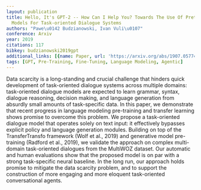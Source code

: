 ```yaml
---
layout: publication
title: Hello, It's GPT-2 -- How Can I Help You? Towards The Use Of Pretrained Language
  Models For Task-oriented Dialogue Systems
authors: "Pawe\u0142 Budzianowski, Ivan Vuli\u0107"
conference: Arxiv
year: 2019
citations: 117
bibkey: budzianowski2019gpt
additional_links: [{name: Paper, url: 'https://arxiv.org/abs/1907.05774'}]
tags: [GPT, Pre-Training, Fine-Tuning, Language Modeling, Agentic]
---
```

Data scarcity is a long-standing and crucial challenge that hinders quick
development of task-oriented dialogue systems across multiple domains:
task-oriented dialogue models are expected to learn grammar, syntax, dialogue
reasoning, decision making, and language generation from absurdly small amounts
of task-specific data. In this paper, we demonstrate that recent progress in
language modeling pre-training and transfer learning shows promise to overcome
this problem. We propose a task-oriented dialogue model that operates solely on
text input: it effectively bypasses explicit policy and language generation
modules. Building on top of the TransferTransfo framework (Wolf et al., 2019)
and generative model pre-training (Radford et al., 2019), we validate the
approach on complex multi-domain task-oriented dialogues from the MultiWOZ
dataset. Our automatic and human evaluations show that the proposed model is on
par with a strong task-specific neural baseline. In the long run, our approach
holds promise to mitigate the data scarcity problem, and to support the
construction of more engaging and more eloquent task-oriented conversational
agents.